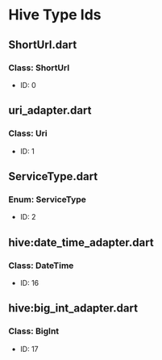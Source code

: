 # Hive Type Ids

## ShortUrl.dart
### Class: ShortUrl
- ID: 0

## uri_adapter.dart
### Class: Uri
- ID: 1

## ServiceType.dart
### Enum: ServiceType
- ID: 2

## hive:date_time_adapter.dart
### Class: DateTime
- ID: 16

## hive:big_int_adapter.dart
### Class: BigInt
- ID: 17